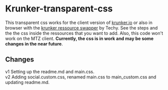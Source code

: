 # Krunker-transparent-css
This transparent css works for the client version of [krunker.io](https://krunker.io/) or also in browser with the [krunker ressource swapper](https://github.com/Tehchy/Krunker-Resource-Swapper) by Techy. See the steps and the the css inside the ressources that you want to add. Also, this code won't work on the MTZ client. **Currently, the css is in work and may be some changes in the near future**.

## Changes
v1 Setting up the readme.md and main.css.  
v2 Adding social.custom.css, renamed main.css to main_custom.css and updating readme.md. 
